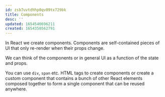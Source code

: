 ```yaml
---
id: zsb7uvtdhhp0qv09tx729bk
title: Components
desc: ''
updated: 1654540696211
created: 1654350562791
---
```


In React we create components. Components are self-contained pieces of UI that only re-render when their props change.

We can think of the components or in general UI as a function of the state and props.

You can use `div`, `span` etc. HTML tags to create components or create a custom component that contains a bunch of other React elements composed together to form a single component that can be reused anywhere.
